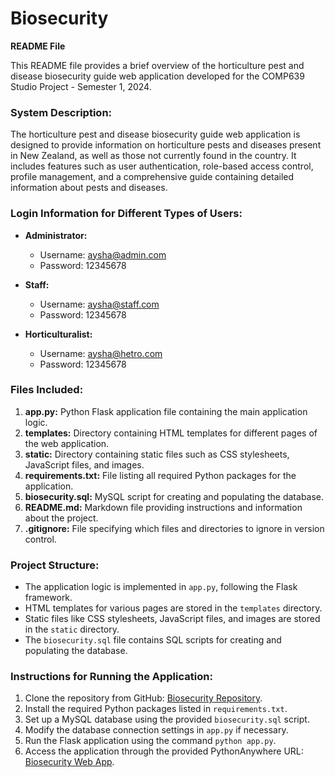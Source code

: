 # Biosecurity

**README File**

This README file provides a brief overview of the horticulture pest and disease biosecurity guide web application developed for the COMP639 Studio Project - Semester 1, 2024.

### System Description:
The horticulture pest and disease biosecurity guide web application is designed to provide information on horticulture pests and diseases present in New Zealand, as well as those not currently found in the country. It includes features such as user authentication, role-based access control, profile management, and a comprehensive guide containing detailed information about pests and diseases.

### Login Information for Different Types of Users:
 
- **Administrator:**
  - Username: aysha@admin.com
  - Password: 12345678

- **Staff:**
  - Username: aysha@staff.com
  - Password: 12345678

- **Horticulturalist:**
  - Username: aysha@hetro.com
  - Password: 12345678

### Files Included:
1. **app.py:** Python Flask application file containing the main application logic.
2. **templates:** Directory containing HTML templates for different pages of the web application.
3. **static:** Directory containing static files such as CSS stylesheets, JavaScript files, and images.
4. **requirements.txt:** File listing all required Python packages for the application.
5. **biosecurity.sql:** MySQL script for creating and populating the database.
6. **README.md:** Markdown file providing instructions and information about the project.
7. **.gitignore:** File specifying which files and directories to ignore in version control.
  
### Project Structure:
- The application logic is implemented in `app.py`, following the Flask framework.
- HTML templates for various pages are stored in the `templates` directory.
- Static files like CSS stylesheets, JavaScript files, and images are stored in the `static` directory.
- The `biosecurity.sql` file contains SQL scripts for creating and populating the database.

### Instructions for Running the Application:
1. Clone the repository from GitHub: [Biosecurity Repository](https://github.com/AYSHA-NACHIYA1998/Biosecurity.git).
2. Install the required Python packages listed in `requirements.txt`.
3. Set up a MySQL database using the provided `biosecurity.sql` script.
4. Modify the database connection settings in `app.py` if necessary.
5. Run the Flask application using the command `python app.py`.
6. Access the application through the provided PythonAnywhere URL: [Biosecurity Web App](http://aysha1157662.pythonanywhere.com/).

